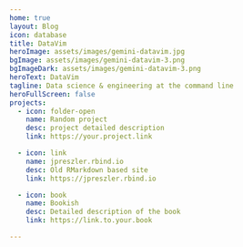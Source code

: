 ```yaml
---
home: true
layout: Blog
icon: database
title: DataVim
heroImage: assets/images/gemini-datavim.jpg
bgImage: assets/images/gemini-datavim-3.png
bgImageDark: assets/images/gemini-datavim-3.png
heroText: DataVim
tagline: Data science & engineering at the command line
heroFullScreen: false
projects:
  - icon: folder-open
    name: Random project
    desc: project detailed description
    link: https://your.project.link

  - icon: link
    name: jpreszler.rbind.io
    desc: Old RMarkdown based site
    link: https://jpreszler.rbind.io

  - icon: book
    name: Bookish
    desc: Detailed description of the book
    link: https://link.to.your.book

---
```

